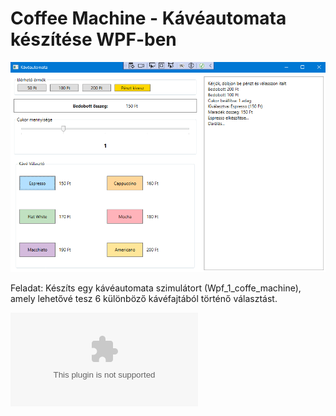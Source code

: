 # Coffee Machine - Kávéautomata készítése WPF-ben

![coffemachine](PICTURES/WPF_1_coffee_machine.png)

Feladat: Készíts egy kávéautomata szimulátort (Wpf_1_coffe_machine), amely lehetővé tesz 6 különböző kávéfajtából történő választást.

![coffemachine](EXE/Wpf_1_coffee_machine.exe)

